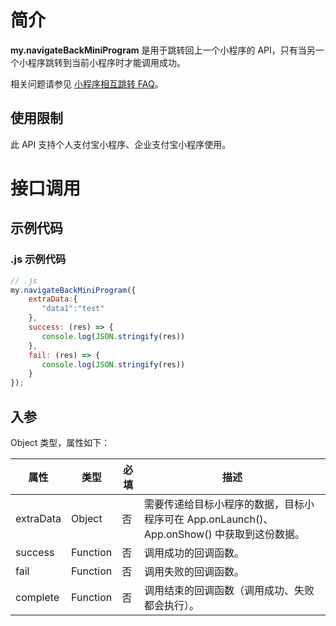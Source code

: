 
# 简介
**my.navigateBackMiniProgram** 是用于跳转回上一个小程序的 API，只有当另一个小程序跳转到当前小程序时才能调用成功。

相关问题请参见 [小程序相互跳转 FAQ](https://opendocs.alipay.com/mini/api/xqvxl4)。

## 使用限制
此 API 支持个人支付宝小程序、企业支付宝小程序使用。

# 接口调用

## 示例代码

### .js 示例代码
```javascript
// .js
my.navigateBackMiniProgram({
	extraData:{
  	   "data1":"test"
    },
	success: (res) => {
	   console.log(JSON.stringify(res))
    },
    fail: (res) => {
	   console.log(JSON.stringify(res))
    }
});
```

## 入参
Object 类型，属性如下：

| **属性** | **类型** | **必填** | **描述** |
| --- | --- | --- | --- |
| extraData | Object | 否 | 需要传递给目标小程序的数据，目标小程序可在 App.onLaunch()、App.onShow() 中获取到这份数据。 |
| success | Function | 否 | 调用成功的回调函数。 |
| fail | Function | 否 | 调用失败的回调函数。 |
| complete | Function | 否 | 调用结束的回调函数（调用成功、失败都会执行）。 |

